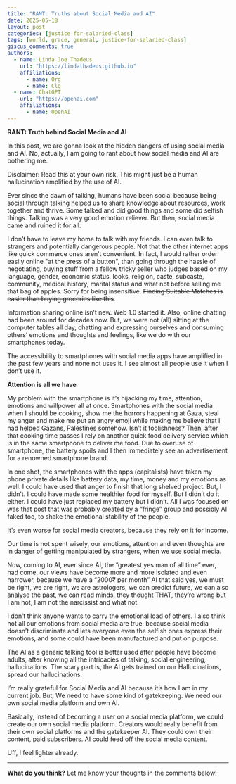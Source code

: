 ```yaml
---
title: "RANT: Truths about Social Media and AI"
date: 2025-05-18
layout: post
categories: [justice-for-salaried-class]
tags: [world, grace, general, justice-for-salaried-class]
giscus_comments: true
authors:
  - name: Linda Joe Thadeus
    url: "https://lindathadeus.github.io"
    affiliations:
      - name: Org
      - name: Clg
  - name: ChatGPT
    url: "https://openai.com"
    affiliations:
      - name: OpenAI
---
```

**RANT: Truth behind Social Media and AI**

In this post, we are gonna look at the hidden dangers of using social media and AI. No, actually, I am going to rant about how social media and AI are bothering me.

Disclaimer: Read this at your own risk. This might just be a human hallucination amplified by the use of AI.

Ever since the dawn of talking, humans have been social because being social through talking helped us to share knowledge about resources, work together and thrive. Some talked and did good things and some did selfish things. Talking was a very good emotion reliever. But then, social media came and ruined it for all.

I don’t have to leave my home to talk with my friends. I can even talk to strangers and potentially dangerous people. Not that the other internet apps like quick commerce ones aren’t convenient. In fact, I would rather order easily online "at the press of a button", than going through the hassle of negotiating, buying stuff from a fellow tricky seller who judges based on my language, gender, economic status, looks, religion, caste, subcaste, community, medical history, marital status and what not before selling me that bag of apples. Sorry for being insensitive. ~~Finding Suitable Matches is easier than buying groceries like this~~.

Information sharing online isn’t new. Web 1.0 started it. Also, online chatting had been around for decades now. But, we were not (all) sitting at the computer tables all day, chatting and expressing ourselves and consuming others’ emotions and thoughts and feelings, like we do with our smartphones today. 

The accessibility to smartphones with social media apps have amplified in the past few years and none not uses it. I see almost all people use it when I don’t use it. 

**Attention is all we have**

My problem with the smartphone is it’s hijacking my time, attention, emotions and willpower all at once. Smartphones with the social media when I should be cooking, show me the horrors happening at Gaza, steal my anger and make me put an angry emoji while making me believe that I had helped Gazans, Palestines somehow. Isn’t it foolishness? Then, after that cooking time passes I rely on another quick food delivery service which is in the same smartphone to deliver me food. Due to overuse of smartphone, the battery spoils and I then immediately see an advertisement for a renowned smartphone brand.

In one shot, the smartphones with the apps (capitalists) have taken my phone private details like battery data, my time, money and my emotions as well. I could have used that anger to finish that long shelved project. But, I didn’t. I could have made some healthier food for myself. But I didn’t do it either. I could have just replaced my battery but I didn’t. All I was focused on was that post that was probably created by a “fringe” group and possibly AI faked too, to shake the emotional stability of the people.

It’s even worse for social media creators, because they rely on it for income. 

Our time is not spent wisely, our emotions, attention and even thoughts are in danger of getting manipulated by strangers, when we use social media.

Now, coming to AI, ever since AI, the “greatest yes man of all time” ever, had come, our views have become more and more isolated and even narrower, because we have a “2000₹ per month” AI that said yes, we must be right, we are right, we are astrologers, we can predict future, we can also analyse the past, we can read minds, they thought THAT, they’re wrong but I am not, I am not the narcissist and what not.

I don’t think anyone wants to carry the emotional load of others. I also think not all our emotions from social media are true, because social media doesn’t discriminate and lets everyone even the selfish ones express their emotions, and some could have been manufactured and put on purpose. 

The AI as a generic talking tool is better used after people have become adults, after knowing all the intricacies of talking, social engineering, hallucinations.
The scary part is, the AI gets trained on our Hallucinations, spread our hallucinations.

I’m really grateful for Social Media and AI because it’s how I am in my current job. But, We need to have some kind of gatekeeping. We need our own social media platform and own AI.

Basically, instead of becoming a user on a social media platform, we could create our own social media platform. Creators would really benefit from their own social platforms and the gatekeeper AI. They could own their content, paid subscribers. AI could feed off the social media content.

Uff, I feel lighter already.

---

**What do you think?** Let me know your thoughts in the comments below!
